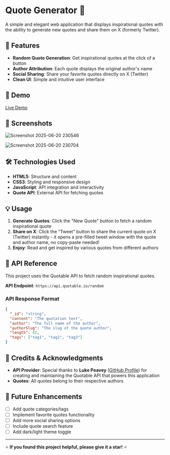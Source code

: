 # Quote Generator 📝

A simple and elegant web application that displays inspirational quotes with the ability to generate new quotes and share them on X (formerly Twitter).

## 🌟 Features

- **Random Quote Generation**: Get inspirational quotes at the click of a button
- **Author Attribution**: Each quote displays the original author's name
- **Social Sharing**: Share your favorite quotes directly on X (Twitter)
- **Clean UI**: Simple and intuitive user interface

## 🚀 Demo

[Live Demo](https://ahmednasaar.github.io/Quote-Generator/)

## 📸 Screenshots

![Screenshot 2025-06-20 230546](https://github.com/user-attachments/assets/6439ea11-c25b-4beb-a1af-888b62732f79)

![Screenshot 2025-06-20 230704](https://github.com/user-attachments/assets/0314b101-fe41-4578-bab8-b2376eea8560)

## 🛠️ Technologies Used

- **HTML5**: Structure and content
- **CSS3**: Styling and responsive design
- **JavaScript**: API integration and interactivity
- **Quote API**: External API for fetching quotes

## 💡 Usage

1. **Generate Quotes**: Click the "New Quote" button to fetch a random inspirational quote
2. **Share on X**: Click the "Tweet" button to share the current quote on X (Twitter) instantly - it opens a pre-filled tweet window with the quote and author name, no copy-paste needed!
3. **Enjoy**: Read and get inspired by various quotes from different authors

## 📡 API Reference

This project uses the Quotable API to fetch random inspirational quotes. 

**API Endpoint**: `https://api.quotable.io/random`

### API Response Format
```json
{
  "_id": "string",
  "content": "The quotation text",
  "author": "The full name of the author",
  "authorSlug": "The slug of the quote author",
  "length": 42,
  "tags": ["tag1", "tag2", "tag3"]
}
```

## 🙏 Credits & Acknowledgments

- **API Provider**: Special thanks to **Luke Peavey** ([GitHub Profile](https://github.com/lukePeavey)) for creating and maintaining the Quotable API that powers this application
- **Quotes**: All quotes belong to their respective authors

## 🔮 Future Enhancements

- [ ] Add quote categories/tags
- [ ] Implement favorite quotes functionality
- [ ] Add more social sharing options
- [ ] Include quote search feature
- [ ] Add dark/light theme toggle

---

⭐ **If you found this project helpful, please give it a star!** ⭐
